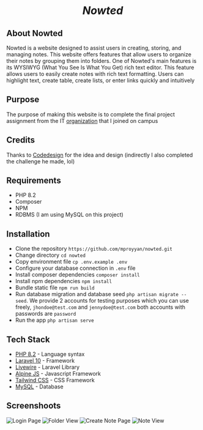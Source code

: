<h1 align="center">
    <strong>
        <i>Nowted</i>
    </strong>
</h1>

## About Nowted

Nowted is a website designed to assist users in creating, storing, and managing notes. This website offers features that allow users to organize their notes by grouping them into folders. One of Nowted's main features is its WYSIWYG (What You See Is What You Get) rich text editor. This feature allows users to easily create notes with rich text formatting. Users can highlight text, create table, create lists, or enter links quickly and intuitively

## Purpose

The purpose of making this website is to complete the final project assignment from the IT [organization](https://github.com/amccamikom) that I joined on campus

## Credits

Thanks to [Codedesign](https://codedesign.dev/challenge/nowted-app) for the idea and design (indirectly I also completed the challenge he made, lol)

## Requirements

-   PHP 8.2
-   Composer
-   NPM
-   RDBMS (I am using MySQL on this project)

## Installation

-   Clone the repository `https://github.com/mproyyan/nowted.git`
-   Change directory `cd nowted`
-   Copy environment file `cp .env.example .env`
-   Configure your database connection in `.env` file
-   Install composer dependencies `composer install`
-   Install npm dependencies `npm install`
-   Bundle static file `npm run build`
-   Run database migration and database seed `php artisan migrate --seed`. We provide 2 accounts for testing purposes which you can use freely, `jhondoe@test.com` and `jennydoe@test.com` both accounts with passwords are `password`
-   Run the app `php artisan serve`

## Tech Stack

-   [PHP 8.2](https://www.php.net/releases/8.2/en.php) - Language syntax
-   [Laravel 10](https://laravel.com/docs/10.x) - Framework
-   [Livewire](https://laravel-livewire.com/) - Laravel Library
-   [Alpine JS](https://alpinejs.dev/) - Javascript Framework
-   [Tailwind CSS](https://tailwindcss.com/) - CSS Framework
-   [MySQL](https://www.mysql.com/) - Database

## Screenshoots

<img src="https://i.ibb.co/fGmV2wF/login.png" alt="Login Page" />
<img src="https://i.ibb.co/ZNLpxcv/folder.png" alt="Folder View" />
<img src="https://i.ibb.co/DYGZ1Jp/note-create.png" alt="Create Note Page" />
<img src="https://i.ibb.co/JCXRQ0f/note.png" alt="Note View" />
